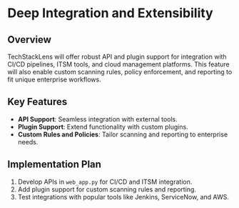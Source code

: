 # Deep Integration and Extensibility

## Overview
TechStackLens will offer robust API and plugin support for integration with CI/CD pipelines, ITSM tools, and cloud management platforms. This feature will also enable custom scanning rules, policy enforcement, and reporting to fit unique enterprise workflows.

## Key Features
- **API Support**: Seamless integration with external tools.
- **Plugin Support**: Extend functionality with custom plugins.
- **Custom Rules and Policies**: Tailor scanning and reporting to enterprise needs.

## Implementation Plan
1. Develop APIs in `web_app.py` for CI/CD and ITSM integration.
2. Add plugin support for custom scanning rules and reporting.
3. Test integrations with popular tools like Jenkins, ServiceNow, and AWS.
